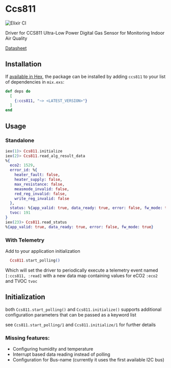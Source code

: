 # Ccs811

![Elixir CI](https://github.com/Efesto/ccs811/workflows/Elixir%20CI/badge.svg)

Driver for CCS811 Ultra-Low Power Digital Gas Sensor for Monitoring Indoor Air Quality

[Datasheet](https://cdn.sparkfun.com/assets/learn_tutorials/1/4/3/CCS811_Datasheet-DS000459.pdf)

## Installation

If [available in Hex](https://hex.pm/docs/publish), the package can be installed
by adding `ccs811` to your list of dependencies in `mix.exs`:

```elixir
def deps do
  [
    {:ccs811, "~> <LATEST_VERSION>"}
  ]
end
```

## Usage
### Standalone
```elixir
iex(1)> Ccs811.initialize
iex(2)> Ccs811.read_alg_result_data
%{
  eco2: 1529,
  error_id: %{
    heater_fault: false,
    heater_supply: false,
    max_resistance: false,
    measmode_invalid: false,
    red_reg_invalid: false,
    write_reg_invalid: false
  },
  status: %{app_valid: true, data_ready: true, error: false, fw_mode: true},
  tvoc: 191
}
iex(23)> Ccs811.read_status
%{app_valid: true, data_ready: true, error: false, fw_mode: true}
```

### With Telemetry

Add to your application initialization

```elixir
  Ccs811.start_polling()
```

Which will set the driver to periodically execute a telemetry event named `[:ccs811, :read]` 
with a new data map containing values for eCO2 `:eco2` and TVOC `tvoc`

## Initialization

both `Ccs811.start_polling()` and `Ccs811.initialize()` supports additional configuration parameters that can be passed as a keyword list

see `Ccs811.start_polling/1` and `Ccs811.initialize/1` for further details

### Missing features:
- Configuring humidity and temperature
- Interrupt based data reading instead of polling
- Configuration for Bus-name (currently it uses the first available I2C bus)
